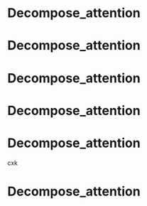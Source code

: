 # Decompose_attention
# Decompose_attention
# Decompose_attention
# Decompose_attention
# Decompose_attention
cxk
# Decompose_attention
